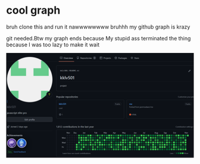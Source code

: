 # cool graph

bruh clone this and run it nawwwwwwww bruhhh my github graph is krazy

git needed.Btw my graph ends because My stupid ass terminated the thing because I was too lazy to make it wait

![graph](./graph.png)
